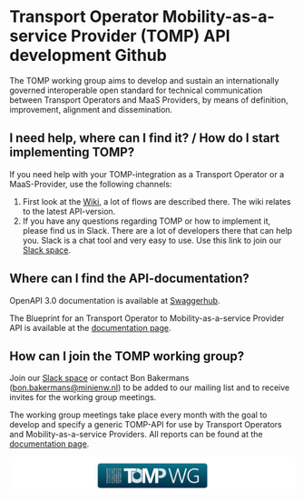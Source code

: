 Transport Operator Mobility-as-a-service Provider (TOMP) API development Github
====

The TOMP working group aims to develop and sustain an internationally governed interoperable open standard for technical communication between Transport Operators and MaaS Providers, by means of definition, improvement, alignment and dissemination.

I need help, where can I find it? / How do I start implementing TOMP?
---
If you need help with your TOMP-integration as a Transport Operator or a MaaS-Provider, use the following channels:
 1. First look at the [Wiki](https://github.com/TOMP-WG/TOMP-API/wiki), a lot of flows are described there. The wiki relates to the latest API-version.
 2. If you have any questions regarding TOMP or how to implement it, please find us in Slack. There are a lot of developers there that can help you. Slack is a chat tool and very easy to use. Use this link to join our [Slack space](https://join.slack.com/t/tomp-wg/shared_invite/zt-e3fftun7-qCs8FyXZPPy9pt_opyFw0Q).

Where can I find the API-documentation?
---
OpenAPI 3.0 documentation is available at [Swaggerhub](https://app.swaggerhub.com/apis-docs/TOMP-API-WG/transport-operator_maas_provider_api/).

The Blueprint for an Transport Operator to Mobility-as-a-service Provider API is available at the [documentation page](https://github.com/TOMP-WG/TOMP-API/tree/master/documents). 

How can I join the TOMP working group?
---
Join our [Slack space](https://join.slack.com/t/tomp-wg/shared_invite/zt-e3fftun7-qCs8FyXZPPy9pt_opyFw0QPlease) or contact Bon Bakermans (bon.bakermans@minienw.nl) to be added to our mailing list and to receive invites for the working group meetings.

The working group meetings take place every month with the goal to develop and specify a generic TOMP-API for use by Transport Operators and Mobility-as-a-service Providers. All reports can be found at the [documentation page](https://github.com/TOMP-WG/TOMP-API/tree/master/documents/working%20group%20reports).




<img align="right" src="https://github.com/TOMP-WG/website/blob/master/wiki/images/tompwg_logo.jpg" width="550">
